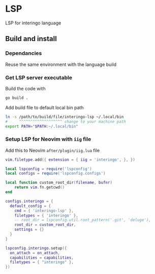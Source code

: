# LSP

LSP for interingo language

## Build and install

### Dependancies

Reuse the same environment with the language build

### Get LSP server executable 

Build the code with

```sh
go build .
```

Add build file to default local bin path 

```sh
ln -s /path/to/build/file/interingo-lsp ~/.local/bin
#     ^^^^^^^^^^^^^^^^^^^ change to your machine path
export PATH="$PATH:~/.local/bin"
```

### Setup LSP for Neovim with `iig` file

Add this to Neovim `after/plugin/iig.lua` file

```lua
vim.filetype.add({ extension = { iig = 'interingo', }, })

local lspconfig = require('lspconfig')
local configs = require('lspconfig.configs')

local function custom_root_dir(filename, bufnr)
    return vim.fn.getcwd()
end

configs.interingo = {
  default_config = {
    cmd = { 'interingo-lsp' },
    filetypes = { 'interingo' },
    -- root_dir = lspconfig.util.root_pattern('.git', 'deluge'),
    root_dir = custom_root_dir,
    settings = {}
  }
}

lspconfig.interingo.setup({
  on_attach = on_attach,
  capabilities = capabilities,
  filetypes = { "interingo" },
})
```
